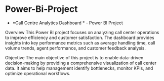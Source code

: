 # Power-Bi-Project
 *  *Call Centre Analytics Dashboard * - Power BI Project


Overview
This Power BI project focuses on analyzing call center operations to improve efficiency and customer satisfaction. The dashboard provides insights into key performance metrics such as average handling time, call volume trends, agent performance, and customer feedback analysis.

Objective
The main objective of this project is to enable data-driven decision-making by providing a comprehensive visualization of call center data. It aims to help management identify bottlenecks, monitor KPIs, and optimize operational workflows.

